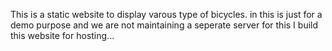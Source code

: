 This is a static website to display varous type of bicycles. in this is just for a demo purpose and we are not maintaining a seperate server for this I build this website for hosting...

